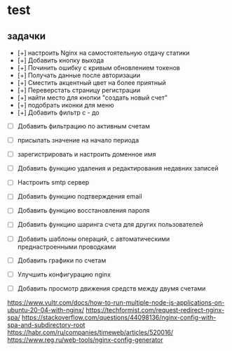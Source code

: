 # test

## задачки
- [+] настроить Nginx на самостоятельную отдачу статики 
- [+] Добавить кнопку выхода
- [+] Починить ошибку с кривым обновлением токенов
- [+] Получать данные после авторизации
- [+] Сместить акцентный цвет на более приятный
- [+] Переверстать страницу регистрации
- [+] найти место для кнопки "создать новый счет"
- [+] подобрать иконки для меню
- [+] Добавить фильтр с - до
- [ ] Добавить фильтрацию по активным счетам
- [ ] присылать значение на начало периода
- [ ] зарегистрировать и настроить доменное имя
- [ ] Добавить функцию удаления и редактирования недавних записей
- [ ] Настроить smtp сервер
- [ ] Добавить функцию подтверждения email 
- [ ] Добавить функцию восстановления пароля
- [ ] Добавить функцию шаринга счета для других пользователей
- [ ] Добавить шаблоны операций, с автоматическими преднастроенными проводками
- [ ] Добавить графики по счетам
- [ ] Улучшить конфигурацию nginx
- [ ] Добавить просмотр движения средств между двумя счетами


https://www.vultr.com/docs/how-to-run-multiple-node-js-applications-on-ubuntu-20-04-with-nginx/
https://techformist.com/request-redirect-nginx-spa/
https://stackoverflow.com/questions/44098136/nginx-config-with-spa-and-subdirectory-root
https://habr.com/ru/companies/timeweb/articles/520016/
https://www.reg.ru/web-tools/nginx-config-generator

